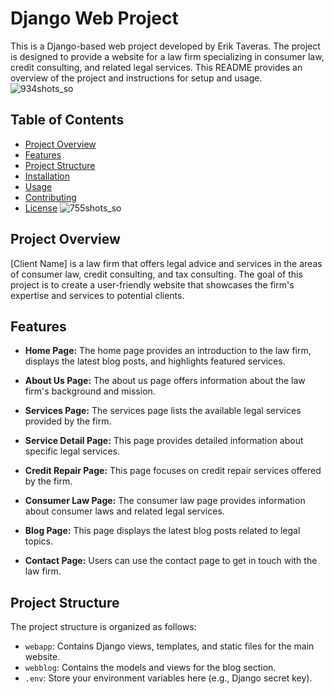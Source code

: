 # Django Web Project

This is a Django-based web project developed by Erik Taveras. The project is designed to provide a website for a law firm specializing in consumer law, credit consulting, and related legal services. This README provides an overview of the project and instructions for setup and usage.
![934shots_so](https://github.com/eriktaveras/website/assets/10116703/42489c19-0160-4276-8331-81a9f89a8785)

## Table of Contents

- [Project Overview](#project-overview)
- [Features](#features)
- [Project Structure](#project-structure)
- [Installation](#installation)
- [Usage](#usage)
- [Contributing](#contributing)
- [License](#license)
![755shots_so](https://github.com/eriktaveras/website/assets/10116703/a6cbf814-6276-472d-8a97-7085587d528c)

## Project Overview

[Client Name] is a law firm that offers legal advice and services in the areas of consumer law, credit consulting, and tax consulting. The goal of this project is to create a user-friendly website that showcases the firm's expertise and services to potential clients.

## Features

- **Home Page:** The home page provides an introduction to the law firm, displays the latest blog posts, and highlights featured services.

- **About Us Page:** The about us page offers information about the law firm's background and mission.

- **Services Page:** The services page lists the available legal services provided by the firm.

- **Service Detail Page:** This page provides detailed information about specific legal services.

- **Credit Repair Page:** This page focuses on credit repair services offered by the firm.

- **Consumer Law Page:** The consumer law page provides information about consumer laws and related legal services.

- **Blog Page:** This page displays the latest blog posts related to legal topics.

- **Contact Page:** Users can use the contact page to get in touch with the law firm.

## Project Structure

The project structure is organized as follows:

- `webapp`: Contains Django views, templates, and static files for the main website.
- `webblog`: Contains the models and views for the blog section.
- `.env`: Store your environment variables here (e.g., Django secret key).
